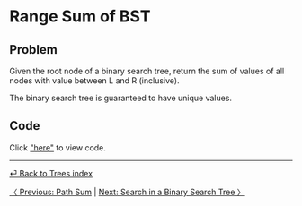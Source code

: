 # Range Sum of BST
## Problem
Given the root node of a binary search tree, return the sum of values of all nodes with value between L and R (inclusive).

The binary search tree is guaranteed to have unique values.


## Code
Click ["here"](rangeSum.js) to view code.

<hr>

[ ⏎ Back to Trees index ](../README.md) 

[〈 Previous: Path Sum](../pathSum/README.md) | [Next: Search in a Binary Search Tree 〉](../searchTree/README.md)
